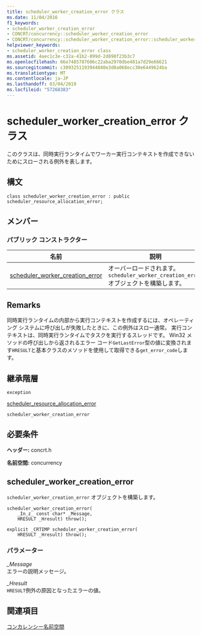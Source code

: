 ```yaml
---
title: scheduler_worker_creation_error クラス
ms.date: 11/04/2016
f1_keywords:
- scheduler_worker_creation_error
- CONCRT/concurrency::scheduler_worker_creation_error
- CONCRT/concurrency::scheduler_worker_creation_error::scheduler_worker_creation_error
helpviewer_keywords:
- scheduler_worker_creation_error class
ms.assetid: 4aec1c3e-c32a-41b2-899d-2d898f23b3c7
ms.openlocfilehash: 66e7485787606c22aba2970dbe481a7d29e66621
ms.sourcegitcommit: c3093251193944840e3d0a068ecc30e6449624ba
ms.translationtype: MT
ms.contentlocale: ja-JP
ms.lasthandoff: 03/04/2019
ms.locfileid: "57268383"
---
```

# <a name="schedulerworkercreationerror-class"></a>scheduler_worker_creation_error クラス

このクラスは、同時実行ランタイムでワーカー実行コンテキストを作成できないためにスローされる例外を表します。

## <a name="syntax"></a>構文

```
class scheduler_worker_creation_error : public scheduler_resource_allocation_error;
```

## <a name="members"></a>メンバー

### <a name="public-constructors"></a>パブリック コンストラクター

|名前|説明|
|----------|-----------------|
|[scheduler_worker_creation_error](#ctor)|オーバーロードされます。 `scheduler_worker_creation_error` オブジェクトを構築します。|

## <a name="remarks"></a>Remarks

同時実行ランタイムの内部から実行コンテキストを作成するには、オペレーティング システムに呼び出しが失敗したときに、この例外はスロー通常。 実行コンテキストは、同時実行ランタイムでタスクを実行するスレッドです。 Win32 メソッドの呼び出しから返されるエラー コード`GetLastError`型の値に変換されます`HRESULT`と基本クラスのメソッドを使用して取得できる`get_error_code`します。

## <a name="inheritance-hierarchy"></a>継承階層

`exception`

[scheduler_resource_allocation_error](scheduler-resource-allocation-error-class.md)

`scheduler_worker_creation_error`

## <a name="requirements"></a>必要条件

**ヘッダー:** concrt.h

**名前空間:** concurrency

##  <a name="ctor"></a> scheduler_worker_creation_error

`scheduler_worker_creation_error` オブジェクトを構築します。

```
scheduler_worker_creation_error(
    _In_z_ const char* _Message,
    HRESULT _Hresult) throw();

explicit _CRTIMP scheduler_worker_creation_error(
    HRESULT _Hresult) throw();
```

### <a name="parameters"></a>パラメーター

*_Message*<br/>
エラーの説明メッセージ。

*_Hresult*<br/>
`HRESULT`例外の原因となったエラーの値。

## <a name="see-also"></a>関連項目

[コンカレンシー名前空間](concurrency-namespace.md)
